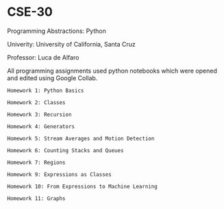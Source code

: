 # CSE-30
Programming Abstractions: Python

Univerity: University of California, Santa Cruz

Professor: Luca de Alfaro

All programming assignments used python notebooks which were opened and edited using Google Collab. 

    Homework 1: Python Basics
    
    Homework 2: Classes
    
    Homework 3: Recursion
    
    Homework 4: Generators
    
    Homework 5: Stream Averages and Motion Detection
    
    Homework 6: Counting Stacks and Queues
    
    Homework 7: Regions
    
    Homework 9: Expressions as Classes
    
    Homework 10: From Expressions to Machine Learning
    
    Homework 11: Graphs
